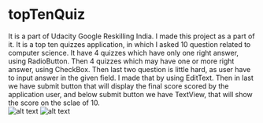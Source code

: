 # topTenQuiz
It is a part of Udacity Google Reskilling India. I made this project as a part of it. It is a top ten quizzes application, in which I asked 10 question related to computer science. It have 4 quizzes which have only one right answer, using RadioButton. Then 4 quizzes which may have one or more right answer, using CheckBox. Then last two question is little hard, as user have to input answer in the given field. I made that by using EditText. Then in last we have submit button that will display the final score scored by the application user, and below submit button we have TextView, that will show the score on the sclae of 10.<br>
![alt text](https://image.ibb.co/kBnSfx/Screenshot_2018_02_26_14_44_54.jpg)
![alt text](https://image.ibb.co/i6ZjSc/Screenshot_2018_02_26_14_45_35.jpg)
